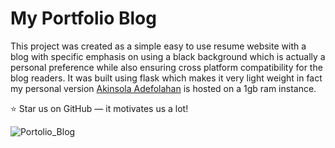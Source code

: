 # My Portfolio Blog

This project was created as a simple easy to use resume website with a blog with specific emphasis on using a black background which is actually a personal preference while also ensuring cross platform compatibility for the blog readers. It was built using flask which makes it very light weight in fact my personal version [Akinsola Adefolahan](https://www.adefolahanakinsola.com) is hosted on a 1gb ram instance.

:star: Star us on GitHub — it motivates us a lot!

![Portolio_Blog](app/blog/images/my_portfolio_blog.png)

